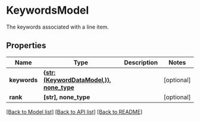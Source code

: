 # KeywordsModel

The keywords associated with a line item.

## Properties
Name | Type | Description | Notes
------------ | ------------- | ------------- | -------------
**keywords** | [**{str: (KeywordDataModel,)}, none_type**](KeywordDataModel.md) |  | [optional] 
**rank** | **[str], none_type** |  | [optional] 

[[Back to Model list]](../README.md#documentation-for-models) [[Back to API list]](../README.md#documentation-for-api-endpoints) [[Back to README]](../README.md)


